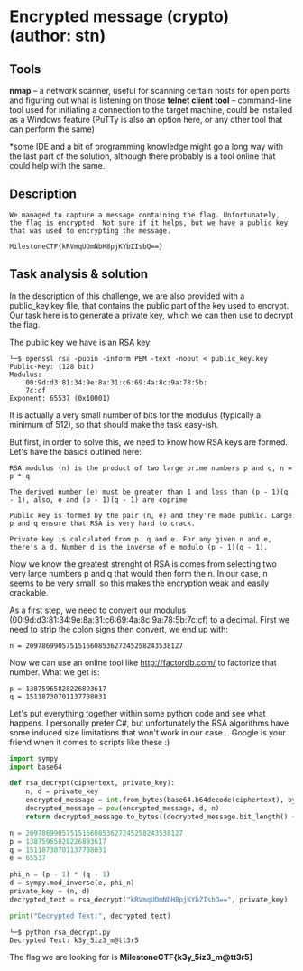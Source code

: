 # Encrypted message (crypto) (author: stn)

## Tools

**nmap** – a network scanner, useful for scanning certain hosts for open ports and figuring out what is listening on those
**telnet client tool** – command-line tool used for initiating a connection to the target machine, could be installed as a Windows feature (PuTTy is also an option here, or any other tool that can perform the same)

*some IDE and a bit of programming knowledge might go a long way with the last part of the solution, although there probably is a tool online that could help with the same.


## Description

```
We managed to capture a message containing the flag. Unfortunately, the flag is encrypted. Not sure if it helps, but we have a public key that was used to encrypting the message.

MilestoneCTF{kRVmqUDmNbH8pjKYbZIsbQ==}
```

## Task analysis & solution

In the description of this challenge, we are also provided with a public_key.key file, that contains the public part of the key used to encrypt. Our task here is to generate a private key, which we can then use to decrypt the flag. 

The public key we have is an RSA key:

```shell
└─$ openssl rsa -pubin -inform PEM -text -noout < public_key.key
Public-Key: (128 bit)
Modulus:
    00:9d:d3:81:34:9e:8a:31:c6:69:4a:8c:9a:78:5b:
    7c:cf
Exponent: 65537 (0x10001)
```

It is actually a very small number of bits for the modulus (typically a minimum of 512), so that should make the task easy-ish.

But first, in order to solve this, we need to know how RSA keys are formed. Let's have the basics outlined here:

```
RSA modulus (n) is the product of two large prime numbers p and q, n = p * q

The derived number (e) must be greater than 1 and less than (p - 1)(q - 1), also, e and (p - 1)(q - 1) are coprime

Public key is formed by the pair (n, e) and they're made public. Large p and q ensure that RSA is very hard to crack.

Private key is calculated from p. q and e. For any given n and e, there's a d. Number d is the inverse of e modulo (p - 1)(q - 1).
```

Now we know the greatest strenght of RSA is comes from selecting two very large numbers p and q that would then form the n. In our case, n seems to be very small, so this makes the encryption weak and easily crackable.

As a first step, we need to convert our modulus (00:9d:d3:81:34:9e:8a:31:c6:69:4a:8c:9a:78:5b:7c:cf) to a decimal. First we need to strip the colon signs then convert, we end up with:

```
n = 209786990575151660853627245258243538127
```

Now we can use an online tool like http://factordb.com/ to factorize that number. What we get is:

```
p = 13875965828226893617
q = 15118730701137708031
```

Let's put everything together within some python code and see what happens. I personally prefer C#, but unfortunately the RSA algorithms have some induced size limitations that won't work in our case... Google is your friend when it comes to scripts like these :)

```python
import sympy
import base64

def rsa_decrypt(ciphertext, private_key):
    n, d = private_key
    encrypted_message = int.from_bytes(base64.b64decode(ciphertext), byteorder='big')
    decrypted_message = pow(encrypted_message, d, n)
    return decrypted_message.to_bytes((decrypted_message.bit_length() + 7) // 8, byteorder='big').decode('utf-8')

n = 209786990575151660853627245258243538127
p = 13875965828226893617
q = 15118730701137708031
e = 65537

phi_n = (p - 1) * (q - 1)
d = sympy.mod_inverse(e, phi_n)
private_key = (n, d)
decrypted_text = rsa_decrypt("kRVmqUDmNbH8pjKYbZIsbQ==", private_key)

print("Decrypted Text:", decrypted_text)

```

```shell
└─$ python rsa_decrypt.py
Decrypted Text: k3y_5iz3_m@tt3r5

```

The flag we are looking for is **MilestoneCTF{k3y_5iz3_m@tt3r5}**
